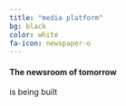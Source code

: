 ```yaml
---
title: "media platform"
bg: black
color: white
fa-icon: newspaper-o 
---
```


#### The newsroom of tomorrow
is being built